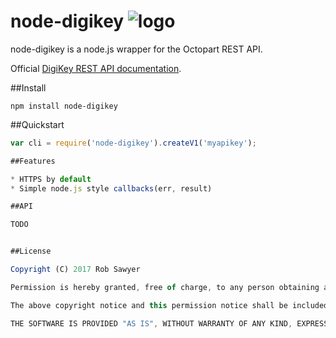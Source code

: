 node-digikey
![logo](http://www.digikey.com/-/media/Images/Header/logo_dk.png)
====

node-digikey is a node.js wrapper for the Octopart REST API.

Official [DigiKey REST API documentation](https://api-portal.digikey.com/).

##Install

    npm install node-digikey

##Quickstart

```js
var cli = require('node-digikey').createV1('myapikey');

##Features

* HTTPS by default
* Simple node.js style callbacks(err, result)

##API

TODO


##License

Copyright (C) 2017 Rob Sawyer

Permission is hereby granted, free of charge, to any person obtaining a copy of this software and associated documentation files (the "Software"), to deal in the Software without restriction, including without limitation the rights to use, copy, modify, merge, publish, distribute, sublicense, and/or sell copies of the Software, and to permit persons to whom the Software is furnished to do so, subject to the following conditions:

The above copyright notice and this permission notice shall be included in all copies or substantial portions of the Software.

THE SOFTWARE IS PROVIDED "AS IS", WITHOUT WARRANTY OF ANY KIND, EXPRESS OR IMPLIED, INCLUDING BUT NOT LIMITED TO THE WARRANTIES OF MERCHANTABILITY, FITNESS FOR A PARTICULAR PURPOSE AND NONINFRINGEMENT. IN NO EVENT SHALL THE AUTHORS OR COPYRIGHT HOLDERS BE LIABLE FOR ANY CLAIM, DAMAGES OR OTHER LIABILITY, WHETHER IN AN ACTION OF CONTRACT, TORT OR OTHERWISE, ARISING FROM, OUT OF OR IN CONNECTION WITH THE SOFTWARE OR THE USE OR OTHER DEALINGS IN THE SOFTWARE.
